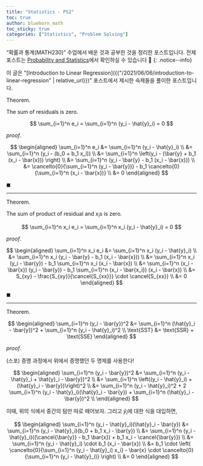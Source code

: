 ```yaml
---
title: "Statistics - PS2"
toc: true
author: bluehorn_math
toc_sticky: true
categories: ["Statistics", "Problem Solving"]
---
```


“확률과 통계(MATH230)” 수업에서 배운 것과 공부한 것을 정리한 포스트입니다. 전체 포스트는 [Probability and Statistics](https://bluehorn07.github.io/categories/probability-and-statistics)에서 확인하실 수 있습니다 🎲
{: .notice--info}

이 글은 "[Introduction to Linear Regression]({{"/2021/06/06/introduction-to-linear-regression" | relative_url}})" 포스트에서 제시한 숙제들을 풀이한 포스트입니다.

<div class="notice" markdown="1">

<span class="statement-title">Theorem.</span><br>

The sum of residuals is zero.

$$
\sum_{i=1}^n e_i = \sum_{i=1}^n (y_i - \hat{y}_i) = 0
$$


</div>

<div class="notice" markdown="1">

<span class="statement-title">*proof*.</span><br>

$$
\begin{aligned}
\sum_{i=1}^n e_i
&= \sum_{i=1}^n (y_i - \hat{y}_i) \\
&= \sum_{i=1}^n (y_i - (b_0 + b_1 x_i)) \\
&= \sum_{i=1}^n \left(y_i - (\bar{y} + b_1 (x_i - \bar{x})) \right) \\
&= \sum_{i=1}^n (y_i - \bar{y} - b_1 (x_i - \bar{x})) \\
&= \cancelto{0}{\sum_{i=1}^n (y_i - \bar{y})} - b_1 \cancelto{0}{\sum_{i=1}^n (x_i - \bar{x})} \\
&= 0
\end{aligned}
$$

$\blacksquare$

</div>

<hr/>

<div class="notice" markdown="1">

<span class="statement-title">Theorem.</span><br>

The sum of product of residual and $x_i$s is zero.

$$
\sum_{i=1}^n x_i e_i = \sum_{i=1}^n x_i (y_i - \hat{y}_i) = 0
$$


</div>

<div class="notice" markdown="1">

<span class="statement-title">*proof*.</span><br>

$$
\begin{aligned}
\sum_{i=1}^n x_i e_i
&= \sum_{i=1}^n x_i (y_i - \hat{y}_i) \\
&= \sum_{i=1}^n x_i (y_i - \bar{y} - b_1 (x_i - \bar{x})) \\
&= \sum_{i=1}^n x_i (y_i - \bar{y}) - b_1 \sum_{i=1}^n x_i (x_i - \bar{x}) \\
&= \sum_{i=1}^n (x_i - \bar{x}) (y_i - \bar{y}) - b_1 \sum_{i=1}^n (x_i - \bar{x_i}) (x_i - \bar{x}) \\
&= S_{xy} - \frac{S_{xy}}{\cancel{S_{xx}}} \cdot \cancel{S_{xx}} \\
&= 0
\end{aligned}
$$

$\blacksquare$

</div>

<hr/>

<div class="notice" markdown="1">

<span class="statement-title">Theorem.</span><br>

$$
\begin{aligned}
\sum_{i=1}^n (y_i - \bar{y})^2 &= \sum_{i=1}^n (\hat{y}_i - \bar{y})^2 + \sum_{i=1}^n (y_i - \hat{y}_i)^2 \\
\text{SST} &= \text{SSR} + \text{SSE}
\end{aligned}
$$

</div>

<div class="notice" markdown="1">

<span class="statement-title">*proof*.</span><br>

(스포) 증명 과정에서 위에서 증명했던 두 명제를 사용한다!

$$
\begin{aligned}
\sum_{i=1}^n (y_i - \bar{y})^2
&= \sum_{i=1}^n (y_i - \hat{y}_i + \hat{y}_i - \bar{y})^2 \\
&= \sum_{i=1}^n \left((y_i - \hat{y}_i) + (\hat{y}_i - \bar{y})\right)^2 \\
&= \sum_{i=1}^n (y_i - \hat{y}_i)^2 + 2 \sum_{i=1}^n (y_i - \hat{y}_i)(\hat{y}_i - \bar{y}) + \sum_{i=1}^n (\hat{y}_i - \bar{y})^2 \\
\end{aligned}
$$

이때, 위의 식에서 중간의 텀만 따로 떼어보자. 그리고 $\hat{y}_i$에 대한 식을 대입하면,

$$
\begin{aligned}
\sum_{i=1}^n (y_i - \hat{y}_i)(\hat{y}_i - \bar{y})
&= \sum_{i=1}^n (y_i - \hat{y}_i)(b_0 + b_1 x_i - \bar{y}) \\
&= \sum_{i=1}^n (y_i - \hat{y}_i)((\cancel{\bar{y}} - b_1 \bar{x}) + b_1 x_i - \cancel{\bar{y}}) \\
&= \sum_{i=1}^n (y_i - \hat{y}_i) \cdot b_1 (x_i - \bar{x}) \\
&= b_1 \cdot \left( \cancelto{0}{\sum_{i=1}^n (y_i - \hat{y}_i) x_i} - \bar{x} \cdot \cancelto{0}{\sum_{i=1}^n (y_i - \hat{y}_i)} \right) \\
&= 0
\end{aligned}
$$

</div>